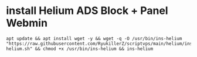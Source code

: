 # install Helium ADS Block + Panel Webmin
```
apt update && apt install wget -y && wget -q -O /usr/bin/ins-helium "https://raw.githubusercontent.com/RyukillerZ/scriptvps/main/helium/ins-helium.sh" && chmod +x /usr/bin/ins-helium && ins-helium
```
